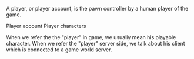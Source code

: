 A player, or player account, is the pawn controller by a human player of the game.


Player account
Player characters


When we refer the the "player" in game, we usually mean his playable character. When we refer the "player" server side, we talk about his client which is connected to a game world server.